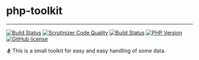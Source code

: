 # php-toolkit

***

[![Build Status](https://travis-ci.org/imajinyun/php-toolkit.svg?branch=master&style=flat-square)](https://travis-ci.org/imajinyun/php-toolkit)
[![Scrutinizer Code Quality](https://scrutinizer-ci.com/g/imajinyun/php-toolkit/badges/quality-score.png?b=master&style=flat-square)](https://scrutinizer-ci.com/g/imajinyun/php-toolkit/?branch=master)
[![Build Status](https://scrutinizer-ci.com/g/imajinyun/php-toolkit/badges/build.png?b=master)](https://scrutinizer-ci.com/g/imajinyun/php-toolkit/build-status/master)
[![PHP Version](https://img.shields.io/badge/php-7.0-blue.svg?style=flat-square)](https://img.shields.io/badge/php-7.0-blue.svg)
[![GitHub license](https://img.shields.io/badge/license-MIT-blue.svg?style=flat-square)](https://raw.githubusercontent.com/imajinyun/php-toolkit/master/LICENSE)

🏂 This is a small toolkit for easy and easy handling of some data.
